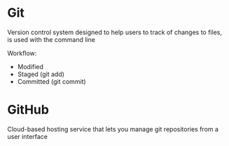 # Git

Version control system designed to help users to track of changes to files, is used with the command line

Workflow:

- Modified
- Staged (git add)
- Committed (git commit)

# GitHub

Cloud-based hosting service
that lets you manage git repositories from a user interface
